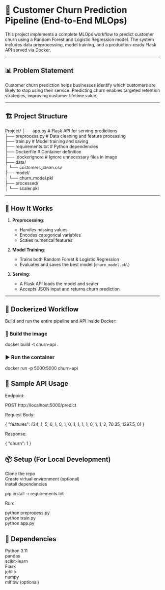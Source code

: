 # 🧠 Customer Churn Prediction Pipeline (End-to-End MLOps)

This project implements a complete MLOps workflow to predict customer churn using a Random Forest and Logistic Regression model.
The system includes data preprocessing, model training, and a production-ready Flask API served via Docker.

---

## 📊 Problem Statement

Customer churn prediction helps businesses identify which customers are likely to stop using their service.
Predicting churn enables targeted retention strategies, improving customer lifetime value.

---

## 🏗️ Project Structure

Project/
├── app.py # Flask API for serving predictions  
├── preprocess.py # Data cleaning and feature processing  
├── train.py # Model training and saving  
├── requirements.txt # Python dependencies  
├── Dockerfile # Container definition  
├── .dockerignore # Ignore unnecessary files in image  
├── data/  
│ └── customers_clean.csv  
├── model/  
│ └── churn_model.pkl  
├── processed/  
│ └── scaler.pkl  
  

---

## 🚀 How It Works

1. **Preprocessing**:  
   - Handles missing values  
   - Encodes categorical variables  
   - Scales numerical features  
  
2. **Model Training**:  
   - Trains both Random Forest & Logistic Regression  
   - Evaluates and saves the best model (`churn_model.pkl`)  

3. **Serving**:  
   - A Flask API loads the model and scaler  
   - Accepts JSON input and returns churn prediction  

---

## 🐳 Dockerized Workflow

Build and run the entire pipeline and API inside Docker:

### 🔨 Build the image

docker build -t churn-api .

### ▶️ Run the container

docker run -p 5000:5000 churn-api

## 📮 Sample API Usage

Endpoint:

POST http://localhost:5000/predict

Request Body:

{
  "features": [34, 1, 5, 0, 1, 0, 1, 0, 1, 1, 1, 1, 0, 1, 1, 2, 70.35, 1397.5, 0]
}

Response:

{
  "churn": 1
}

## 📦 Setup (For Local Development)

Clone the repo  
Create virtual environment (optional)  
Install dependencies  

pip install -r requirements.txt  

Run:  

python preprocess.py  
python train.py  
python app.py  

## 🧪 Dependencies

Python 3.11  
pandas  
scikit-learn  
Flask  
joblib  
numpy  
mlflow (optional)  
